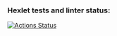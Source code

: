 ### Hexlet tests and linter status:
[![Actions Status](https://github.com/AndreevDan93/java-project-99/actions/workflows/hexlet-check.yml/badge.svg)](https://github.com/AndreevDan93/java-project-99/actions)